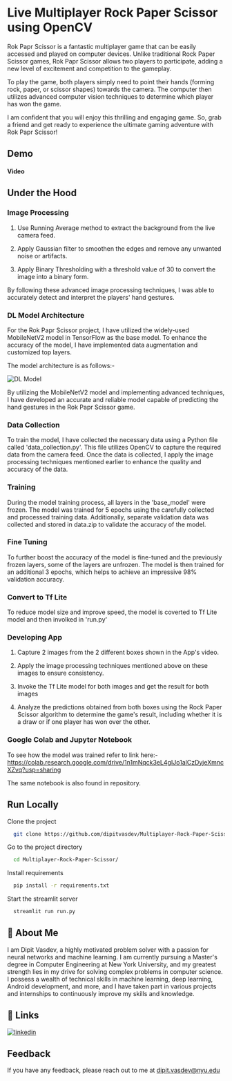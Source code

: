 
# Live Multiplayer Rock Paper Scissor using OpenCV

Rok Papr Scissor is a fantastic multiplayer game that can be easily accessed and played on computer devices. Unlike traditional Rock Paper Scissor games, Rok Papr Scissor allows two players to participate, adding a new level of excitement and competition to the gameplay.

To play the game, both players simply need to point their hands (forming rock, paper, or scissor shapes) towards the camera. The computer then utilizes advanced computer vision techniques to determine which player has won the game.

I am confident that you will enjoy this thrilling and engaging game. So, grab a friend and get ready to experience the ultimate gaming adventure with Rok Papr Scissor!






## Demo


#### Video




## Under the Hood


### Image Processing 

1. Use Running Average method to extract the background from the live camera feed.

2. Apply Gaussian filter to smoothen the edges and remove any unwanted noise or artifacts.

3. Apply Binary Thresholding with a threshold value of 30 to convert the image into a binary form.

By following these advanced image processing techniques, I was able to accurately detect and interpret the players' hand gestures.


### DL Model Architecture 

For the Rok Papr Scissor project, I have utilized the widely-used MobileNetV2 model in TensorFlow as the base model. To enhance the accuracy of the model, I have implemented data augmentation and customized top layers.

The model architecture is as follows:- 

![DL Model](https://i.ibb.co/qmL6NMB/Screenshot-2023-02-28-at-12-36-33-AM.png)

By utilizing the MobileNetV2 model and implementing advanced techniques, I have developed an accurate and reliable model capable of predicting the hand gestures in the Rok Papr Scissor game.


### Data Collection 

To train the model, I have collected the necessary data using a Python file called 'data_collection.py'. This file utilizes OpenCV to capture the required data from the camera feed. Once the data is collected, I apply the image processing techniques mentioned earlier to enhance the quality and accuracy of the data.

### Training 

During the model training process, all layers in the 'base_model' were frozen. The model was trained for 5 epochs using the carefully collected and processed training data. Additionally, separate validation data was collected and stored in data.zip to validate the accuracy of the model.


### Fine Tuning

To further boost the accuracy of the model is fine-tuned and the previously frozen layers, some of the layers are unfrozen. The model is then trained for an additional 3 epochs, which helps to achieve an impressive 98% validation accuracy.

### Convert to Tf Lite

To reduce model size and improve speed, the model is coverted to Tf Lite model and then involked in 'run.py' 

### Developing App


1. Capture 2 images from the 2 different boxes shown in the App's video.

2. Apply the image processing techniques mentioned above on these images to ensure consistency.

3. Invoke the Tf Lite model for both images and get the result for both images 

4. Analyze the predictions obtained from both boxes using the Rock Paper Scissor algorithm to determine the game's result, including whether it is a draw or if one player has won over the other.


### Google Colab and Jupyter Notebook

To see how the model was trained refer to link here:- https://colab.research.google.com/drive/1n1mNqck3eL4gIJo1alCzDyjeXmncXZvq?usp=sharing

The same notebook is also found in repository. 

## Run Locally

Clone the project

```bash
  git clone https://github.com/dipitvasdev/Multiplayer-Rock-Paper-Scissor.git
```

Go to the project directory

```bash
  cd Multiplayer-Rock-Paper-Scissor/
```

Install requirements

```bash
  pip install -r requirements.txt
```

Start the streamlit server

```bash
  streamlit run run.py
```


## 🚀 About Me
I am Dipit Vasdev, a highly motivated problem solver with a passion for neural networks and machine learning. I am currently pursuing a Master's degree in Computer Engineering at New York University, and my greatest strength lies in my drive for solving complex problems in computer science. 
I possess a wealth of technical skills in machine learning, deep learning, Android development, and more, and I have taken part in various projects and internships to continuously improve my skills and knowledge.


## 🔗 Links

[![linkedin](https://img.shields.io/badge/linkedin-0A66C2?style=for-the-badge&logo=linkedin&logoColor=white)](https://www.linkedin.com/in/dipit-vasdev/)



## Feedback

If you have any feedback, please reach out to me at dipit.vasdev@nyu.edu
